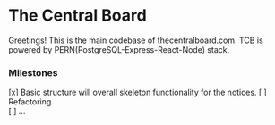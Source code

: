 # The Central Board 

Greetings!
This is the main codebase of thecentralboard.com. 
TCB is powered by PERN(PostgreSQL-Express-React-Node) stack.

### Milestones 

[x] Basic structure will overall skeleton functionality for the notices.
[ ] Refactoring  
[ ] ...